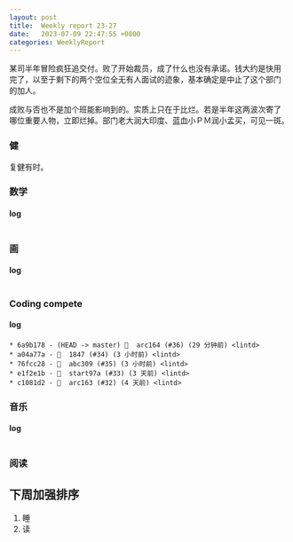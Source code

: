```yaml
---
layout: post
title:  Weekly report 23-27
date:   2023-07-09 22:47:55 +0800
categories: WeeklyReport
---
```


某司半年冒险疯狂追交付。败了开始裁员，成了什么也没有承诺。钱大约是快用
完了，以至于剩下的两个空位全无有人面试的迹象，基本确定是中止了这个部门
的加人。

成败与否也不是加个班能影响到的。实质上只在于比烂。若是半年这两波次寄了
哪位重要人物，立即烂掉。部门老大润大印度、蓝血小ＰＭ润小孟买，可见一斑。

### 健

复健有时。


### 数学

#### log
```

```

### 画

#### log
```

```

### Coding compete

#### log
```
* 6a9b178 - (HEAD -> master) 🎉  arc164 (#36) (29 分钟前) <lintd>
* a04a77a - 🎉  1847 (#34) (3 小时前) <lintd>
* 76fcc28 - 🎉  abc309 (#35) (3 小时前) <lintd>
* e1f2e1b - 🎉  start97a (#33) (3 天前) <lintd>
* c1081d2 - 🎉  arc163 (#32) (4 天前) <lintd>
```

### 音乐

#### log
```

```

### 阅读

## 下周加强排序

1. 睡
2. 读
